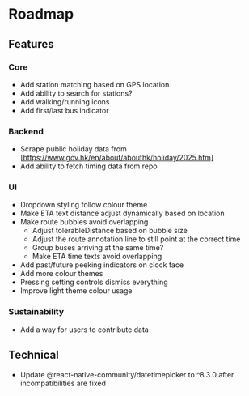 # Roadmap

## Features
### Core
- Add station matching based on GPS location
- Add ability to search for stations?
- Add walking/running icons
- Add first/last bus indicator
### Backend
- Scrape public holiday data from [https://www.gov.hk/en/about/abouthk/holiday/2025.htm]
- Add ability to fetch timing data from repo
### UI
- Dropdown styling follow colour theme
- Make ETA text distance adjust dynamically based on location
- Make route bubbles avoid overlapping
  - Adjust tolerableDistance based on bubble size
  - Adjust the route annotation line to still point at the correct time
  - Group buses arriving at the same time?
  - Make ETA time texts avoid overlapping
- Add past/future peeking indicators on clock face
- Add more colour themes
- Pressing setting controls dismiss everything
- Improve light theme colour usage
### Sustainability
- Add a way for users to contribute data

## Technical
- Update @react-native-community/datetimepicker to ^8.3.0 after incompatibilities are fixed